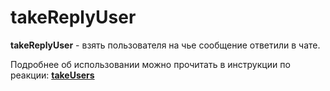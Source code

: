 # takeReplyUser
**takeReplyUser** - взять пользователя на чье сообщение ответили в чате.

Подробнее об использовании можно прочитать в инструкции по реакции: [**takeUsers**](/docs/admin/users/takeusers)





